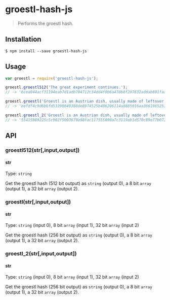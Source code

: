 # groestl-hash-js

> Performs the groestl hash.

## Installation
```
$ npm install --save groestl-hash-js
```

## Usage

```js
var groestl = require('groestl-hash-js');

groestl.groestl512('The great experiment continues.');
// -> '6cea044acf31194eab7d1adb704712c34dd4f0b6a470b0f297832addab691faa459474c651efdbebddb138a2a9adb41705e0fb75741775314ddd8e5449ace986'

groestl.groestl('Groestl is an Austrian dish, usually made of leftover potatoes and pork, cut into slice.');
// -> 'eefdf4c9d6b6fd53390049388de8974525b406206114a8885016aa3661965253'

groestl.groestl_2('Groestl is an Austrian dish, usually made of leftover potatoes and pork, cut into slice.');
// -> '55415989225c5c902f5003679a98fac117555890a7c3119ab1d570c89e77b072'

```

## API

### groestl512(str[,input,output])

#### str

Type: `string`

Get the groestl hash (512 bit output) as `string` (output 0), a 8 bit `array` (output 1), a 32 bit `array` (output 2).

### groestl(str[,input,output])

#### str

Type: `string` (input 0), 8 bit `array` (input 1), 32 bit `array` (input 2)

Get the groestl hash (256 bit output) as `string` (output 0), a 8 bit `array` (output 1), a 32 bit `array` (output 2).

### groestl_2(str[,input,output])

#### str

Type: `string` (input 0), 8 bit `array` (input 1), 32 bit `array` (input 2)

Get the groestl hash (256 bit output) as `string` (output 0), a 8 bit `array` (output 1), a 32 bit `array` (output 2).